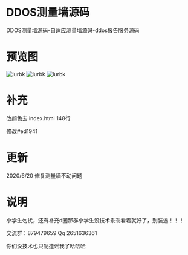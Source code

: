 # DDOS测量墙源码

DDOS测量墙源码-自适应测量墙源码-ddos报告服务源码

# 预览图

![lurbk](https://s1.ax1x.com/2020/06/08/thipe1.png)
![lurbk](https://s1.ax1x.com/2020/06/08/thPvQJ.png)
![lurbk](https://s1.ax1x.com/2020/06/08/thPxy9.png)

# 补充

改颜色去 index.html 148行

修改#ed1941
# 更新
2020/6/20 修复测量墙不动问题

# 说明
小学生勿扰，还有补充d圈那群小学生没技术乖乖看着就好了，别装逼！！！

交流群：879479659 Qq 2651636361

你们没技术也只配造谣我了哈哈哈
